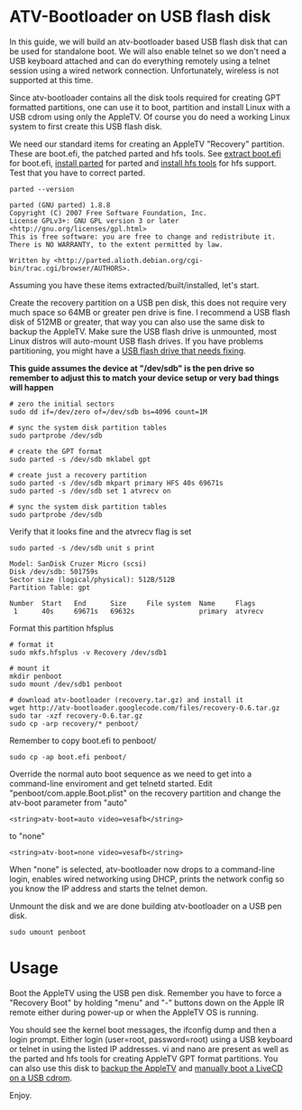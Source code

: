 # ATV-Bootloader on USB flash disk #

In this guide, we will build an atv-bootloader based USB flash disk that can be used for standalone boot. We will also enable telnet so we don't need a USB keyboard attached and can do everything remotely using a telnet session using a wired network connection. Unfortunately, wireless is not supported at this time.

Since atv-bootloader contains all the disk tools required for creating GPT formatted partitions, one can use it to boot, partition and install Linux with a USB cdrom using only the AppleTV. Of course you do need a working Linux system to first create this USB flash disk.

We need our standard items for creating an AppleTV "Recovery" partition. These are boot.efi, the patched parted and hfs tools. See [extract boot.efi](BootEFIExtraction.md) for boot.efi, [install parted](InstallParted.md) for parted and [install hfs tools](InstallHFSTools.md) for hfs support. Test that you have to correct parted.
```
parted --version

parted (GNU parted) 1.8.8
Copyright (C) 2007 Free Software Foundation, Inc.
License GPLv3+: GNU GPL version 3 or later <http://gnu.org/licenses/gpl.html>
This is free software: you are free to change and redistribute it.
There is NO WARRANTY, to the extent permitted by law.

Written by <http://parted.alioth.debian.org/cgi-bin/trac.cgi/browser/AUTHORS>.
```

Assuming you have these items extracted/built/installed, let's start.

Create the recovery partition on a USB pen disk, this does not require very much space so 64MB or greater pen drive is fine. I recommend a USB flash disk of 512MB or greater, that way you can also use the same disk to backup the AppleTV. Make sure the USB flash drive is unmounted, most Linux distros will auto-mount USB flash drives. If you have problems partitioning, you might have a [USB flash drive that needs fixing](FixingUSBFlashDrives.md).

**This guide assumes the device at "/dev/sdb" is the pen drive so remember to adjust this to match your device setup or very bad things will happen**

```
# zero the initial sectors
sudo dd if=/dev/zero of=/dev/sdb bs=4096 count=1M

# sync the system disk partition tables
sudo partprobe /dev/sdb

# create the GPT format
sudo parted -s /dev/sdb mklabel gpt

# create just a recovery partition
sudo parted -s /dev/sdb mkpart primary HFS 40s 69671s
sudo parted -s /dev/sdb set 1 atvrecv on

# sync the system disk partition tables
sudo partprobe /dev/sdb
```

Verify that it looks fine and the atvrecv flag is set
```
sudo parted -s /dev/sdb unit s print

Model: SanDisk Cruzer Micro (scsi)
Disk /dev/sdb: 501759s
Sector size (logical/physical): 512B/512B
Partition Table: gpt

Number  Start   End      Size     File system  Name     Flags  
 1      40s     69671s   69632s                primary  atvrecv
```

Format this partition hfsplus
```
# format it
sudo mkfs.hfsplus -v Recovery /dev/sdb1

# mount it
mkdir penboot
sudo mount /dev/sdb1 penboot

# download atv-bootloader (recovery.tar.gz) and install it
wget http://atv-bootloader.googlecode.com/files/recovery-0.6.tar.gz
sudo tar -xzf recovery-0.6.tar.gz
sudo cp -arp recovery/* penboot/
```

Remember to copy boot.efi to penboot/
```
sudo cp -ap boot.efi penboot/
```

Override the normal auto boot sequence as we need to get into a command-line enviroment and get telnetd started. Edit "penboot/com.apple.Boot.plist" on the recovery partition and change the atv-boot parameter from "auto"
```
<string>atv-boot=auto video=vesafb</string>
```

to "none"
```
<string>atv-boot=none video=vesafb</string>
```

When "none" is selected, atv-bootloader now drops to a command-line login, enables wired networking using DHCP, prints the network config so you know the IP address and starts the telnet demon.

Unmount the disk and we are done building atv-bootloader on a USB pen disk.
```
sudo umount penboot
```

# Usage #

Boot the AppleTV using the USB pen disk. Remember you have to force a "Recovery Boot" by holding "menu" and "-" buttons down on the Apple IR remote either during power-up or when the AppleTV OS is running.

You should see the kernel boot messages, the ifconfig dump and then a login prompt. Either login (user=root, password=root) using a USB keyboard or telnet in using the listed IP addresses. vi and nano are present as well as the parted and hfs tools for creating AppleTV GPT format partitions. You can also use this disk to [backup the AppleTV](ATVBackup.md) and [manually boot a LiveCD on a USB cdrom](BootingLiveCD.md).

Enjoy.

